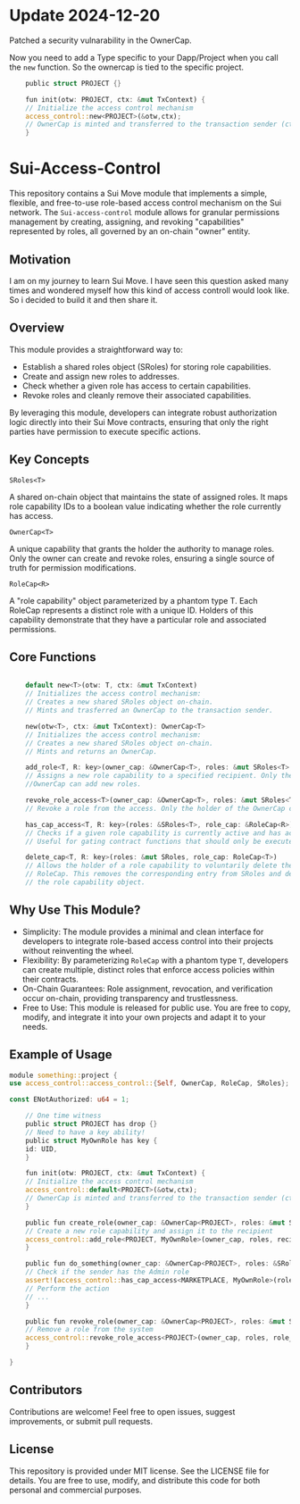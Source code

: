 # Update 2024-12-20
Patched a security vulnarability in the OwnerCap.

Now you need to add a Type specific to your Dapp/Project when you call the `new` function. 
So the ownercap is tied to the specific project. 

```rust
    public struct PROJECT {}

    fun init(otw: PROJECT, ctx: &mut TxContext) {
    // Initialize the access control mechanism
    access_control::new<PROJECT>(&otw,ctx);
    // OwnerCap is minted and transferred to the transaction sender (ctx)
    }
```

# Sui-Access-Control
This repository contains a Sui Move module that implements a simple, flexible, and free-to-use role-based access control mechanism on the Sui network. The `Sui-access-control` module allows for granular permissions management by creating, assigning, and revoking "capabilities" represented by roles, all governed by an on-chain "owner" entity.

## Motivation 
I am on my journey to learn Sui Move. I have seen this question asked many times and wondered myself how this kind of access controll would look like. So i decided to build it and then share it. 

## Overview

This module provides a straightforward way to:

  -  Establish a shared roles object (SRoles) for storing role capabilities.
  -  Create and assign new roles to addresses.
  -  Check whether a given role has access to certain capabilities.
  -  Revoke roles and cleanly remove their associated capabilities.

By leveraging this module, developers can integrate robust authorization logic directly into their Sui Move contracts, ensuring that only the right parties have permission to execute specific actions.
## Key Concepts
`SRoles<T>`

A shared on-chain object that maintains the state of assigned roles. It maps role capability IDs to a boolean value indicating whether the role currently has access.

`OwnerCap<T>`

A unique capability that grants the holder the authority to manage roles. Only the owner can create and revoke roles, ensuring a single source of truth for permission modifications.

`RoleCap<R>`

A "role capability" object parameterized by a phantom type T. Each RoleCap represents a distinct role with a unique ID. Holders of this capability demonstrate that they have a particular role and associated permissions.
## Core Functions
```rust 

    default new<T>(otw: T, ctx: &mut TxContext)
    // Initializes the access control mechanism:
    // Creates a new shared SRoles object on-chain.
    // Mints and trasferred an OwnerCap to the transaction sender.

    new(otw<T>, ctx: &mut TxContext): OwnerCap<T>
    // Initializes the access control mechanism:
    // Creates a new shared SRoles object on-chain.
    // Mints and returns an OwnerCap.

    add_role<T, R: key>(owner_cap: &OwnerCap<T>, roles: &mut SRoles<T>, recipient: address, ctx: &mut TxContext)
    // Assigns a new role capability to a specified recipient. Only the holder of the 
    //OwnerCap can add new roles.

    revoke_role_access<T>(owner_cap: &OwnerCap<T>, roles: &mut SRoles<T>, role_id: ID)
    // Revoke a role from the access. Only the holder of the OwnerCap can remove roles. 

    has_cap_access<T, R: key>(roles: &SRoles<T>, role_cap: &RoleCap<R>): bool
    // Checks if a given role capability is currently active and has access rights. 
    // Useful for gating contract functions that should only be executed by certain roles.

    delete_cap<T, R: key>(roles: &mut SRoles, role_cap: RoleCap<T>)
    // Allows the holder of a role capability to voluntarily delete their 
    // RoleCap. This removes the corresponding entry from SRoles and destroys 
    // the role capability object.

```
## Why Use This Module?

- Simplicity: The module provides a minimal and clean interface for developers to integrate role-based access control into their projects without reinventing the wheel.
- Flexibility: By parameterizing `RoleCap` with a phantom type `T`, developers can create multiple, distinct roles that enforce access policies within their contracts.
- On-Chain Guarantees: Role assignment, revocation, and verification occur on-chain, providing transparency and trustlessness.
- Free to Use: This module is released for public use. You are free to copy, modify, and integrate it into your own projects and adapt it to your needs.

## Example of Usage

```rust
module something::project {
use access_control::access_control::{Self, OwnerCap, RoleCap, SRoles};

const ENotAuthorized: u64 = 1;

    // One time witness
    public struct PROJECT has drop {}
    // Need to have a key ability!
    public struct MyOwnRole has key {
    id: UID, 
    }

    fun init(otw: PROJECT, ctx: &mut TxContext) {
    // Initialize the access control mechanism
    access_control::default<PROJECT>(&otw,ctx);
    // OwnerCap is minted and transferred to the transaction sender (ctx)
    }

    public fun create_role(owner_cap: &OwnerCap<PROJECT>, roles: &mut SRoles<PROJECT>, recipient: address, ctx: &mut TxContext) {
    // Create a new role capability and assign it to the recipient
    access_control::add_role<PROJECT, MyOwnRole>(owner_cap, roles, recipient, ctx);
    }

    public fun do_something(owner_cap: &OwnerCap<PROJECT>, roles: &SRoles<PROJECT>, role_cap: &RoleCap<MyOwnRole>, ctx: &mut TxContext) {
    // Check if the sender has the Admin role
    assert!(access_control::has_cap_access<MARKETPLACE, MyOwnRole>(roles, role_cap), ENotAuthorized);
    // Perform the action
    // ...
    }

    public fun revoke_role(owner_cap: &OwnerCap<PROJECT>, roles: &mut SRoles<PROJECT>, role_id: ID, ctx: &mut TxContext) {
    // Remove a role from the system
    access_control::revoke_role_access<PROJECT>(owner_cap, roles, role_id);
    }

}
```

## Contributors 
Contributions are welcome! Feel free to open issues, suggest improvements, or submit pull requests.  

## License
This repository is provided under MIT license. See the LICENSE file for details. You are free to use, modify, and distribute this code for both personal and commercial purposes.
